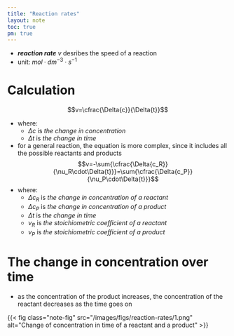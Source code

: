 ```yaml
---
title: "Reaction rates"
layout: note
toc: true
pm: true
---
```

- **_reaction rate_** $v$ desribes the speed of a reaction
- unit: $mol\cdot{dm^{-3}}\cdot{s^{-1}}$
# Calculation
$$v=\cfrac{\Delta{c}}{\Delta{t}}$$
- where:
    - $\Delta{c}$ is _the change in concentration_
    - $\Delta{t}$ is _the change in time_
- for a general reaction, the equation is more complex, since it includes all the possible reactants and products
$$v=-\sum{\cfrac{\Delta{c_R}}{\nu_R\cdot\Delta{t}}}=\sum{\cfrac{\Delta{c_P}}{\nu_P\cdot\Delta{t}}}$$
- where:
    - $\Delta{c_R}$ is _the change in concentration of a reactant_
    - $\Delta{c_P}$ is _the change in concentration of a product_
    - $\Delta{t}$ is _the change in time_
    - $\nu_R$ is _the stoichiometric coefficient of a reactant_
    - $\nu_P$ is _the stoichiometric coefficient of a product_
# The change in concentration over time
- as the concentration of the product increases, the concentration of the reactant decreases as the time goes on

{{< fig class="note-fig" src="/images/figs/reaction-rates/1.png" alt="Change of concentration in time of a reactant and a product" >}}